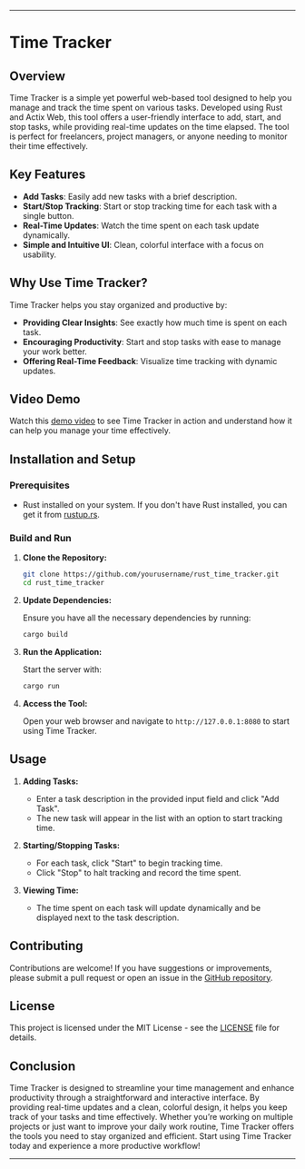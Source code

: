 
---

# Time Tracker

## Overview

Time Tracker is a simple yet powerful web-based tool designed to help you manage and track the time spent on various tasks. Developed using Rust and Actix Web, this tool offers a user-friendly interface to add, start, and stop tasks, while providing real-time updates on the time elapsed. The tool is perfect for freelancers, project managers, or anyone needing to monitor their time effectively.

## Key Features

- **Add Tasks**: Easily add new tasks with a brief description.
- **Start/Stop Tracking**: Start or stop tracking time for each task with a single button.
- **Real-Time Updates**: Watch the time spent on each task update dynamically.
- **Simple and Intuitive UI**: Clean, colorful interface with a focus on usability.

## Why Use Time Tracker?

Time Tracker helps you stay organized and productive by:
- **Providing Clear Insights**: See exactly how much time is spent on each task.
- **Encouraging Productivity**: Start and stop tasks with ease to manage your work better.
- **Offering Real-Time Feedback**: Visualize time tracking with dynamic updates.

## Video Demo

Watch this [demo video](#) to see Time Tracker in action and understand how it can help you manage your time effectively.

## Installation and Setup

### Prerequisites

- Rust installed on your system. If you don't have Rust installed, you can get it from [rustup.rs](https://rustup.rs/).

### Build and Run

1. **Clone the Repository:**

   ```bash
   git clone https://github.com/yourusername/rust_time_tracker.git
   cd rust_time_tracker
   ```

2. **Update Dependencies:**

   Ensure you have all the necessary dependencies by running:

   ```bash
   cargo build
   ```

3. **Run the Application:**

   Start the server with:

   ```bash
   cargo run
   ```

4. **Access the Tool:**

   Open your web browser and navigate to `http://127.0.0.1:8080` to start using Time Tracker.

## Usage

1. **Adding Tasks:**
   - Enter a task description in the provided input field and click "Add Task".
   - The new task will appear in the list with an option to start tracking time.

2. **Starting/Stopping Tasks:**
   - For each task, click "Start" to begin tracking time.
   - Click "Stop" to halt tracking and record the time spent.

3. **Viewing Time:**
   - The time spent on each task will update dynamically and be displayed next to the task description.

## Contributing

Contributions are welcome! If you have suggestions or improvements, please submit a pull request or open an issue in the [GitHub repository](https://github.com/yourusername/rust_time_tracker).

## License

This project is licensed under the MIT License - see the [LICENSE](LICENSE) file for details.

## Conclusion

Time Tracker is designed to streamline your time management and enhance productivity through a straightforward and interactive interface. By providing real-time updates and a clean, colorful design, it helps you keep track of your tasks and time effectively. Whether you’re working on multiple projects or just want to improve your daily work routine, Time Tracker offers the tools you need to stay organized and efficient. Start using Time Tracker today and experience a more productive workflow!

---
